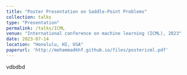 ```yaml
---
title: "Poster Presentation on Saddle-Point Problems"
collection: talks
type: "Presentation"
permalink: /talks/ICML
venue: "International conference on machine learning (ICML), 2023"
date: 2023-07-14
location: "Honolulu, HI, USA"
paperurl: 'http://mohammadkhf.github.io/files/postericml.pdf'
---
```


vdbdbd
